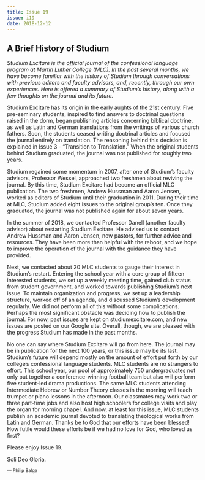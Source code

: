 ```yaml
---
title: Issue 19
issue: i19
date: 2018-12-12
---
```


## A Brief History of Studium

*Studium Excitare is the official journal of the confessional language program at Martin Luther College (MLC). In the past several months, we have become familiar with the history of Studium through conversations with previous editors and faculty advisors, and, recently, through our own experiences. Here is offered a summary of Studium’s history, along with a few thoughts on the journal and its future.*

Studium Excitare has its origin in the early aughts of the 21st century. Five pre-seminary students, inspired to find answers to doctrinal questions raised in the dorm, began publishing articles concerning biblical doctrine, as well as Latin and German translations from the writings of various church fathers. Soon, the students ceased writing doctrinal articles and focused the journal entirely on translation. The reasoning behind this decision is explained in Issue 3 - “Transition to Translation.” When the original students behind Studium graduated, the journal was not published for roughly two years.

Studium regained some momentum in 2007, after one of Studium’s faculty advisors, Professor Wessel, approached two freshmen about reviving the journal. By this time, Studium Excitare had become an official MLC publication. The two freshmen, Andrew Hussman and Aaron Jensen, worked as editors of Studium until their graduation in 2011. During their time at MLC, Studium added eight issues to the original group’s ten. Once they graduated, the journal was not published again for about seven years.

In the summer of 2018, we contacted Professor Danell (another faculty advisor) about restarting Studium Excitare. He advised us to contact Andrew Hussman and Aaron Jensen, now pastors, for further advice and resources. They have been more than helpful with the reboot, and we hope to improve the operation of the journal with the guidance they have provided.

Next, we contacted about 20 MLC students to gauge their interest in Studium’s restart. Entering the school year with a core group of fifteen interested students, we set up a weekly meeting time, gained club status from student government, and worked towards publishing Studium’s next issue. To maintain organization and progress, we set up a leadership structure, worked off of an agenda, and discussed Studium’s development regularly. We did not perform all of this without some complications. Perhaps the most significant obstacle was deciding how to publish the journal. For now, past issues are kept on studiumexcitare.com, and new issues are posted on our Google site. Overall, though, we are pleased with the progress Studium has made in the past months.

No one can say where Studium Excitare will go from here. The journal may be in publication for the next 100 years, or this issue may be its last. Studium’s future will depend mostly on the amount of effort put forth by our college’s confessional language students. MLC students are no strangers to effort. This school year, our pool of approximately 750 undergraduates not only put together a conference-winning football team but also will perform five student-led drama productions. The same MLC students attending Intermediate Hebrew or Number Theory classes in the morning will teach trumpet or piano lessons in the afternoon. Our classmates may work two or three part-time jobs and also host high schoolers for college visits and play the organ for morning chapel. And now, at least for this issue, MLC students publish an academic journal devoted to translating theological works from Latin and German. Thanks be to God that our efforts have been blessed! How futile would these efforts be if we had no love for God, who loved us first?

Please enjoy Issue 19.

Soli Deo Gloria.

<small class="text-muted">— Philip Balge</small>
